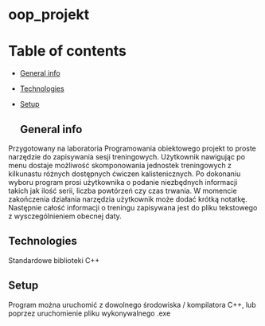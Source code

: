 # oop_projekt

# Table of contents
* [General info](#general-info)
* [Technologies](#technologies)
* [Setup](#setup)

  ## General info

Przygotowany na laboratoria Programowania obiektowego projekt to proste narzędzie do zapisywania sesji treningowych. Użytkownik nawigując po menu dostaje możliwość skomponowania jednostek treningowych z kilkunastu różnych dostępnych ćwiczen kalistenicznych. Po dokonaniu wyboru program prosi użytkownika o podanie niezbędnych informacji takich jak ilość serii, liczba powtórzeń czy czas trwania. W momencie zakończenia działania narzędzia użytkownik może dodać krótką notatkę. Następnie całość informacji o treningu zapisywana jest do pliku tekstowego z wysczególnieniem obecnej daty. 


## Technologies

Standardowe biblioteki C++ 

## Setup

Program można uruchomić z dowolnego środowiska / kompilatora C++, lub poprzez uruchomienie pliku wykonywalnego .exe
